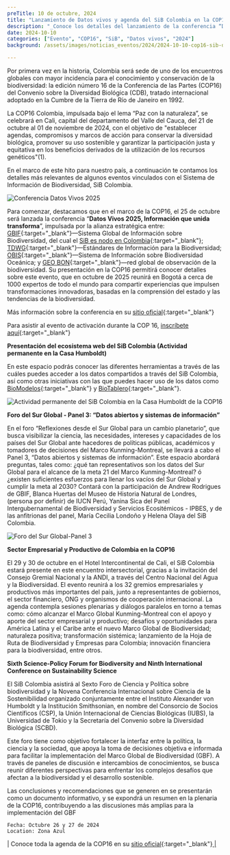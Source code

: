 ```yaml
---
preTitle: 10 de octubre, 2024
title: "Lanzamiento de Datos vivos y agenda del SiB Colombia en la COP16"
description: "_Conoce los detalles del lanzamiento de la conferencia “Datos vivos 2025” y la agenda de eventos relacionados con el Sistema de Información sobre Biodiversidad de Colombia en la COP16._"
date: 2024-10-10
categories: ["Evento", "COP16", "SiB", "Datos vivos", "2024"]
background: /assets/images/noticias_eventos/2024/2024-10-10-cop16-sib-datos-vivos.png

---
```


Por primera vez en la historia, Colombia será sede de uno de los encuentros globales con mayor incidencia para el conocimiento y conservación de la biodiversidad: la edición número 16 de la Conferencia de las Partes (COP16) del Convenio sobre la Diversidad Biológica (CDB), tratado internacional adoptado en la Cumbre de la Tierra de Río de Janeiro en 1992.

La COP16 Colombia, impulsada bajo el lema “Paz con la naturaleza”, se celebrará en Cali, capital del departamento del Valle del Cauca, del 21 de octubre al 01 de noviembre de 2024, con el objetivo de "establecer agendas, compromisos y marcos de acción para conservar la diversidad biológica, promover su uso sostenible y garantizar la participación justa y equitativa en los beneficios derivados de la utilización de los recursos genéticos"(1).

En el marco de este hito para nuestro país, a continuación te contamos los detalles más relevantes de algunos eventos vinculados con el Sistema de Información de Biodiversidad, SiB Colombia.

![Conferencia Datos Vivos 2025](/assets/images/noticias_eventos/2024/2024-10-10-cop16-sib-datos-vivos-activacion.png "Conferencia Datos Vivos 2025")

Para comenzar, destacamos que en el marco de la COP16,  el 25 de octubre será lanzada la conferencia “**Datos Vivos 2025, Información que unida transforma**”, impulsada por la alianza estratégica entre: [GBIF](https://www.gbif.org/es/){:target="_blank"}—Sistema Global de Información sobre Biodiversidad, del cual el [SiB es nodo en Colombia](https://biodiversidad.co/acercade/sib-colombia/){:target="_blank"}; [TDWG](https://www.tdwg.org){:target="_blank"}—Estándares de Información para la Biodiversidad; [OBIS](https://obis.org){:target="_blank"}—Sistema de Información sobre Biodiversidad Oceánica; y [GEO BON](https://geobon.org){:target="_blank"}—red global de observación de la biodiversidad. Su presentación en la COP16 permitirá conocer detalles sobre este evento, que en octubre de 2025 reunirá en Bogotá a cerca de 1000 expertos de todo el mundo para compartir experiencias que impulsen transformaciones innovadoras, basadas en la comprensión del estado y las tendencias de la biodiversidad.

Más información sobre la conferencia en su [sitio oficial](https://livingdata2025.com){:target="_blank"}

Para asistir al evento de activación durante la COP 16, [inscríbete aquí](https://tiendahumboldt.org/producto/datos-vivos-2025/){:target="_blank"}

**Presentación del ecosistema web del SiB Colombia (Actividad permanente en la Casa Humboldt)**

En este espacio podrás conocer las diferentes herramientas a través de las cuáles puedes acceder a los datos compartidos a través del SiB Colombia, así como otras iniciativas con las que puedes hacer uso de los datos como [BioModelos](biomodelos.humboldt.org.co){:target="_blank"} y [BioTablero](biotablero.humboldt.org.co){:target="_blank"}.

![Actividad permanente del SiB Colombia en la Casa Humboldt de la COP16](/assets/images/noticias_eventos/2024/2024-10-10-cop16-sib-datos-vivos-plataformas.png "Actividad permanente del SiB Colombia en la Casa Humboldt de la COP16")

**Foro del Sur Global - Panel 3: “Datos abiertos y sistemas de información”**

En el foro “Reflexiones desde el Sur Global para un cambio planetario”, que busca visibilizar la ciencia, las necesidades, intereses y capacidades de los países del Sur Global ante hacedores de políticas públicas, académicos y tomadores de decisiones del Marco Kunming-Montreal, se llevará a cabo el Panel 3, “Datos abiertos y sistemas de información”. Este espacio abordará preguntas, tales como: ¿qué tan representativos son los datos del Sur Global para el alcance de la meta 21 del Marco Kunming-Montreal? ó ¿existen suficientes esfuerzos para llenar los vacíos del Sur Global y cumplir la meta al 2030? Contará con la participación de Andrew Rodrigues de GBIF, Blanca Huertas del Museo de Historia Natural de Londres, (persona por definir) de IUCN Perú, Yanina Sica del Panel Intergubernamental de Biodiversidad y Servicios Ecositémicos - IPBES, y de las anfitrionas del panel, María Cecilia Londoño y Helena Olaya del SiB Colombia.
    
![Foro del Sur Global-Panel 3](/assets/images/noticias_eventos/2024/2024-10-10-cop16-sib-datos-vivos-foroSur.png "Foro del Sur Global-Panel 3")

**Sector Empresarial y Productivo de Colombia en la COP16**

El 29 y 30 de octubre en el Hotel Intercontinental de Cali, el SiB Colombia estará presente en este encuentro intersectorial, gracias a la invitación del Consejo Gremial Nacional y la ANDI, a través del Centro Nacional del Agua y la Biodiversidad. El evento reunirá a los 32 gremios empresariales y productivos más importantes del país, junto a representantes de gobiernos, el sector financiero, ONG y organismos de cooperación internacional. La agenda contempla sesiones plenarias y diálogos paralelos en torno a temas como: cómo alcanzar el Marco Global Kunming-Montreal con el apoyo y aporte del sector empresarial y productivo; desafíos y oportunidades para América Latina y el Caribe ante el nuevo Marco Global de Biodiversidad; naturaleza positiva; transformación sistémica; lanzamiento de la Hoja de Ruta de Biodiversidad y Empresas para Colombia; innovación financiera para la biodiversidad, entre otros.

**Sixth Science-Policy Forum for Biodiversity and Ninth International Conference on Sustainability Science**

El SiB Colombia asistirá al Sexto Foro de Ciencia y Política sobre biodiversidad y  la Novena Conferencia Internacional sobre Ciencia de la Sostenibilidad organizado  conjuntamente entre el Instituto Alexander von Humboldt y la Institución Smithsonian, en nombre del Consorcio de Socios Científicos (CSP), la Unión Internacional de Ciencias Biológicas (IUBS), la Universidad de Tokio y la Secretaría del Convenio sobre la Diversidad Biológica (SCBD).

Este foro tiene como objetivo fortalecer la interfaz entre la política, la ciencia y la sociedad, que apoya la toma de decisiones objetiva e informada para facilitar la implementación del Marco Global de Biodiversidad (GBF). A través de paneles de discusión e intercambios de conocimientos, se busca reunir diferentes perspectivas para enfrentar los complejos desafíos que afectan a la biodiversidad y el desarrollo sostenible.

Las conclusiones y recomendaciones que se generen en se presentarán como un documento informativo, y se expondrá un resumen en la plenaria de la COP16, contribuyendo a las discusiones más amplias para la implementación del GBF

    Fecha: Octubre 26 y 27 de 2024
    Location: Zona Azul

| Conoce toda la agenda de la COP16 en su [sitio oficial](https://www.cop16colombia.com/es/){:target="_blank"}<span style="text-decoration:underline;"> |
